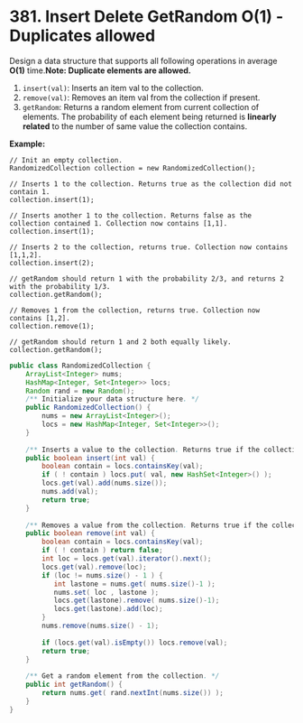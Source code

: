 # 381. Insert Delete GetRandom O\(1\) - Duplicates allowed



Design a data structure that supports all following operations in average **O\(1\)** time.**Note: Duplicate elements are allowed.**

1. `insert(val)`: Inserts an item val to the collection.
2. `remove(val)`: Removes an item val from the collection if present.
3. `getRandom`: Returns a random element from current collection of elements. The probability of each element being returned is **linearly related** to the number of same value the collection contains.

**Example:**

```text
// Init an empty collection.
RandomizedCollection collection = new RandomizedCollection();

// Inserts 1 to the collection. Returns true as the collection did not contain 1.
collection.insert(1);

// Inserts another 1 to the collection. Returns false as the collection contained 1. Collection now contains [1,1].
collection.insert(1);

// Inserts 2 to the collection, returns true. Collection now contains [1,1,2].
collection.insert(2);

// getRandom should return 1 with the probability 2/3, and returns 2 with the probability 1/3.
collection.getRandom();

// Removes 1 from the collection, returns true. Collection now contains [1,2].
collection.remove(1);

// getRandom should return 1 and 2 both equally likely.
collection.getRandom();
```

```java
public class RandomizedCollection {
    ArrayList<Integer> nums;
	HashMap<Integer, Set<Integer>> locs;
	Random rand = new Random();
    /** Initialize your data structure here. */
    public RandomizedCollection() {
        nums = new ArrayList<Integer>();
	    locs = new HashMap<Integer, Set<Integer>>();
    }
    
    /** Inserts a value to the collection. Returns true if the collection did not already contain the specified element. */
    public boolean insert(int val) {
        boolean contain = locs.containsKey(val);
	    if ( ! contain ) locs.put( val, new HashSet<Integer>() ); 
	    locs.get(val).add(nums.size());        
	    nums.add(val);
	    return true;
    }
    
    /** Removes a value from the collection. Returns true if the collection contained the specified element. */
    public boolean remove(int val) {
        boolean contain = locs.containsKey(val);
	    if ( ! contain ) return false;
	    int loc = locs.get(val).iterator().next();
	    locs.get(val).remove(loc);
	    if (loc != nums.size() - 1 ) {
	       int lastone = nums.get( nums.size()-1 );
	       nums.set( loc , lastone );
	       locs.get(lastone).remove( nums.size()-1);
	       locs.get(lastone).add(loc);
	    }
	    nums.remove(nums.size() - 1);
	   
	    if (locs.get(val).isEmpty()) locs.remove(val);
	    return true;
    }
    
    /** Get a random element from the collection. */
    public int getRandom() {
        return nums.get( rand.nextInt(nums.size()) );
    }
}
```

